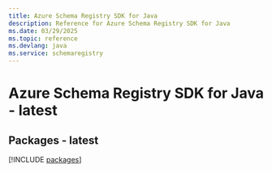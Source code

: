 ```yaml
---
title: Azure Schema Registry SDK for Java
description: Reference for Azure Schema Registry SDK for Java
ms.date: 03/29/2025
ms.topic: reference
ms.devlang: java
ms.service: schemaregistry
---
```

# Azure Schema Registry SDK for Java - latest
## Packages - latest
[!INCLUDE [packages](schema-registry-index.md)]